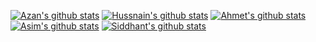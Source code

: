 [![Azan's github stats](https://github-readme-stats.vercel.app/api?username=azanbinzahid)](https://github.com/azanbinzahid)
[![Hussnain's github stats](https://github-readme-stats.vercel.app/api?username=hussnainwithss)](https://github.com/hussnainwithss)
[![Ahmet's github stats](https://github-readme-stats.vercel.app/api?username=asotronot)](https://github.com/asotronot)
[![Asim's github stats](https://github-readme-stats.vercel.app/api?username=mrasimzahid)](https://github.com/mrasimzahid)
[![Siddhant's github stats](https://github-readme-stats.vercel.app/api?username=siddhantparadox)](https://github.com/siddhantparadox)
